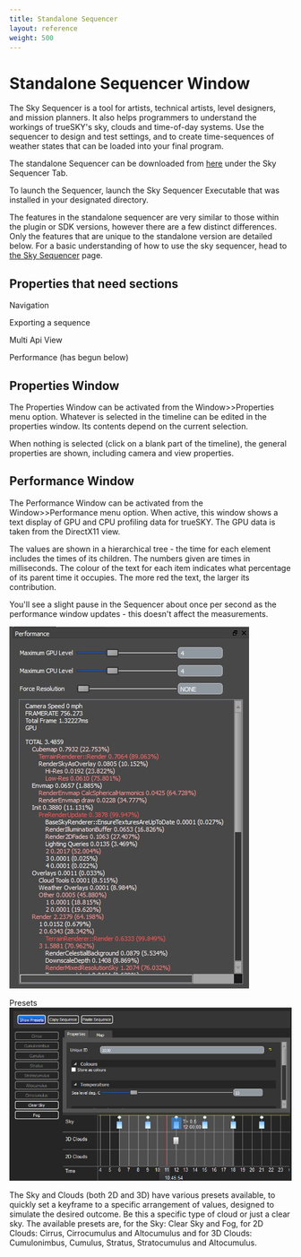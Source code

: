 ```yaml
---
title: Standalone Sequencer
layout: reference
weight: 500
---
```





Standalone Sequencer Window
====================

The Sky Sequencer is a tool for artists, technical artists, level designers, 
and mission planners. It also helps programmers to understand the workings of trueSKY's sky, 
clouds and time-of-day systems. Use the sequencer to design and test settings, and to create time-sequences of weather states that can be loaded into your final program.

The standalone Sequencer can be downloaded from [here](https://simul.co/downloads/) under the Sky Sequencer Tab.

To launch the Sequencer, launch the Sky Sequencer Executable that was installed in your designated directory. 

The features in the standalone sequencer are very similar to those within the plugin or SDK versions, however there are a few distinct differences. Only the features that are unique to the standalone version are detailed below. For a basic understanding of how to use the sky sequencer, head to [the Sky Sequencer](sequencer) page.


Properties that need sections
------------------------------

Navigation 

Exporting a sequence

Multi Api View

Performance (has begun below)



Properties Window
-----------------

The Properties Window can be activated from the Window>>Properties menu option. Whatever
is selected in the timeline can be edited in the properties window. Its contents depend
on the current selection.

When nothing is selected (click on a blank part of the timeline), the general properties
are shown, including camera and view properties.

Performance Window
------------------

The Performance Window can be activated from the Window>>Performance menu option. When
active, this window shows a text display of GPU and CPU profiling data for trueSKY. The GPU
data is taken from the DirectX11 view.

The values are shown in a hierarchical tree - the time for each element includes the times
of its children. The numbers given are times in milliseconds. The colour of the text for
each item indicates what percentage of its parent time it occupies. The more red the text,
the larger its contribution.

You'll see a slight pause in the Sequencer about once per second as the performance window
updates - this doesn't affect the measurements.

![](/images/PerformanceWindow.jpg)



Presets
![](/images/Presets.png)


The Sky and Clouds (both 2D and 3D) have various presets available, to quickly set a keyframe to a specific arrangement of values, designed to simulate the desired outcome. Be this a specific type of cloud or just a clear sky. The available presets are, for the Sky: Clear Sky and Fog, for 2D Clouds: Cirrus, Cirrocumulus and Altocumulus and for 3D Clouds: Cumulonimbus, Cumulus, Stratus, Stratocumulus and Altocumulus.

